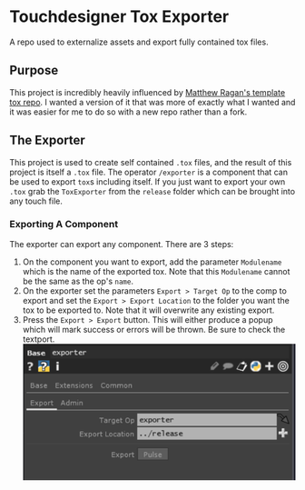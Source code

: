 # Touchdesigner Tox Exporter
A repo used to externalize assets and export fully contained tox files.

## Purpose
This project is incredibly heavily influenced by [Matthew Ragan's template tox repo](https://github.com/raganmd/touchdesigner-template-tox-dev). I wanted a version of it that was more of exactly what I wanted and it was easier for me to do so with a new repo rather than a fork. 

## The Exporter
This project is used to create self contained `.tox` files, and the result of this project is itself a `.tox` file. The operator `/exporter` is a component that can be used to export `tox`s including itself. If you just want to export your own `.tox` grab the `ToxExporter` from the `release` folder which can be brought into any touch file.

### Exporting A Component
The exporter can export any component. There are 3 steps:
1. On the component you want to export, add the parameter `Modulename` which is the name of the exported tox. Note that this `Modulename` cannot be the same as the op's `name`.
2. On the exporter set the parameters `Export > Target Op` to the comp to export and set the `Export > Export Location` to the folder you want the tox to be exported to. Note that it will overwrite any existing export.
3. Press the `Export > Export` button. This will either produce a popup which will mark success or errors will be thrown. Be sure to check the textport.
![Exporter panel](./documentation/exporterPanel.png)